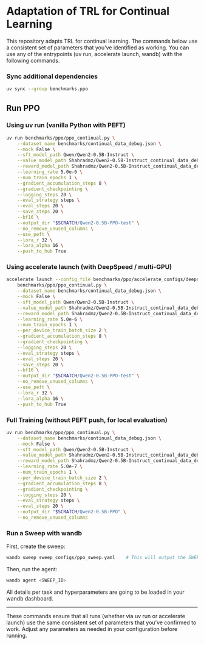 # Adaptation of TRL for Continual Learning

This repository adapts TRL for continual learning. The commands below use a consistent set of parameters that you’ve identified as working. You can use any of the entrypoints (uv run, accelerate launch, wandb) with the following commands.

### Sync additional dependencies

```sh
uv sync --group benchmarks.ppo
```

## Run PPO

### Using uv run (vanilla Python with PEFT)

```sh
uv run benchmarks/ppo/ppo_continual.py \
    --dataset_name benchmarks/continual_data_debug.json \
    --mock False \
    --sft_model_path Qwen/Qwen2-0.5B-Instruct \
    --value_model_path Shahradmz/Qwen2-0.5B-Instruct_continual_data_debug_REWARD \
    --reward_model_path Shahradmz/Qwen2-0.5B-Instruct_continual_data_debug_REWARD \
    --learning_rate 5.0e-6 \
    --num_train_epochs 1 \
    --gradient_accumulation_steps 8 \
    --gradient_checkpointing \
    --logging_steps 20 \
    --eval_strategy steps \
    --eval_steps 20 \
    --save_steps 20 \
    --bf16 \
    --output_dir "$SCRATCH/Qwen2-0.5B-PPO-test" \
    --no_remove_unused_columns \
    --use_peft \
    --lora_r 32 \
    --lora_alpha 16 \
    --push_to_hub True
```

### Using accelerate launch (with DeepSpeed / multi-GPU)

```sh
accelerate launch --config_file benchmarks/ppo/accelerate_configs/deepspeed_zero3.yaml \
    benchmarks/ppo/ppo_continual.py \
    --dataset_name benchmarks/continual_data_debug.json \
    --mock False \
    --sft_model_path Qwen/Qwen2-0.5B-Instruct \
    --value_model_path Shahradmz/Qwen2-0.5B-Instruct_continual_data_debug_REWARD \
    --reward_model_path Shahradmz/Qwen2-0.5B-Instruct_continual_data_debug_REWARD \
    --learning_rate 5.0e-6 \
    --num_train_epochs 1 \
    --per_device_train_batch_size 2 \
    --gradient_accumulation_steps 8 \
    --gradient_checkpointing \
    --logging_steps 20 \
    --eval_strategy steps \
    --eval_steps 20 \
    --save_steps 20 \
    --bf16 \
    --output_dir "$SCRATCH/Qwen2-0.5B-PPO-test" \
    --no_remove_unused_columns \
    --use_peft \
    --lora_r 32 \
    --lora_alpha 16 \
    --push_to_hub True
```

### Full Training (without PEFT push, for local evaluation)

```sh
uv run benchmarks/ppo/ppo_continual.py \
    --dataset_name benchmarks/continual_data_debug.json \
    --mock False \
    --sft_model_path Qwen/Qwen2-0.5B-Instruct \
    --value_model_path Shahradmz/Qwen2-0.5B-Instruct_continual_data_debug_REWARD \
    --reward_model_path Shahradmz/Qwen2-0.5B-Instruct_continual_data_debug_REWARD \
    --learning_rate 5.0e-7 \
    --num_train_epochs 1 \
    --per_device_train_batch_size 2 \
    --gradient_accumulation_steps 8 \
    --gradient_checkpointing \
    --logging_steps 20 \
    --eval_strategy steps \
    --eval_steps 20 \
    --output_dir "$SCRATCH/Qwen2-0.5B-PPO" \
    --no_remove_unused_columns
```

### Run a Sweep with wandb

First, create the sweep:

```sh
wandb sweep sweep_configs/ppo_sweep.yaml    # This will output the SWEEP_ID
```

Then, run the agent:

```sh
wandb agent <SWEEP_ID>
```

All details per task and hyperparameters are going to be loaded in your wandb dashboard.

______________________________________________________________________

These commands ensure that all runs (whether via uv run or accelerate launch) use the same consistent set of parameters that you’ve confirmed to work. Adjust any parameters as needed in your configuration before running.
